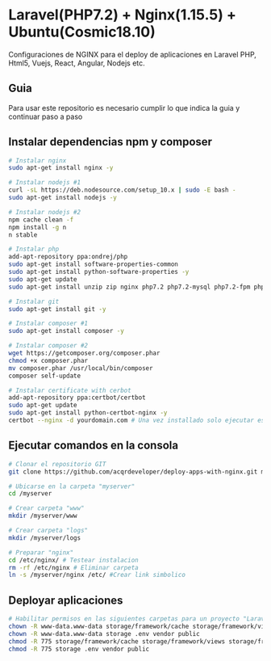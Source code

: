 # Laravel(PHP7.2) + Nginx(1.15.5) + Ubuntu(Cosmic18.10)
Configuraciones de NGINX para el deploy de aplicaciones en Laravel PHP, Html5, Vuejs, React, Angular, Nodejs etc.

## Guia
Para usar este repositorio es necesario cumplir lo que indica la guia y continuar paso a paso

## Instalar dependencias npm y composer

``` bash
# Instalar nginx
sudo apt-get install nginx -y

# Instalar nodejs #1
curl -sL https://deb.nodesource.com/setup_10.x | sudo -E bash -
sudo apt-get install nodejs -y

# Instalar nodejs #2
npm cache clean -f
npm install -g n
n stable

# Instalar php
add-apt-repository ppa:ondrej/php
sudo apt-get install software-properties-common
sudo apt-get install python-software-properties -y
sudo apt-get update
sudo apt-get install unzip zip nginx php7.2 php7.2-mysql php7.2-fpm php7.2-mbstring php7.2-xml php7.2-curl php7.2-intl php7.2-xsl -y

# Instalar git
sudo apt-get install git -y

# Instalar composer #1
sudo apt-get install composer -y

# Instalar composer #2
wget https://getcomposer.org/composer.phar
chmod +x composer.phar
mv composer.phar /usr/local/bin/composer
composer self-update

# Instalar certificate with cerbot
add-apt-repository ppa:certbot/certbot
sudo apt-get update
sudo apt-get install python-certbot-nginx -y
certbot --nginx -d yourdomain.com # Una vez installado solo ejecutar este comando para generar certificado SSL
```

## Ejecutar comandos en la consola

``` bash
# Clonar el repositorio GIT
git clone https://github.com/acqrdeveloper/deploy-apps-with-nginx.git myserver

# Ubicarse en la carpeta "myserver"
cd /myserver

# Crear carpeta "www"
mkdir /myserver/www

# Crear carpeta "logs"
mkdir /myserver/logs

# Preparar "nginx"
cd /etc/nginx/ # Testear instalacion
rm -rf /etc/nginx # Eliminar carpeta
ln -s /myserver/nginx /etc/ #Crear link simbolico
```

## Deployar aplicaciones
``` bash
# Habilitar permisos en las siguientes carpetas para un proyecto "Laravel"
chown -R www-data.www-data storage/framework/cache storage/framework/views storage/framework/sessions storage/logs .env vendor 
chown -R www-data.www-data storage .env vendor public
chmod -R 775 storage/framework/cache storage/framework/views storage/framework/sessions storage/logs .env vendor 
chmod -R 775 storage .env vendor public
```
